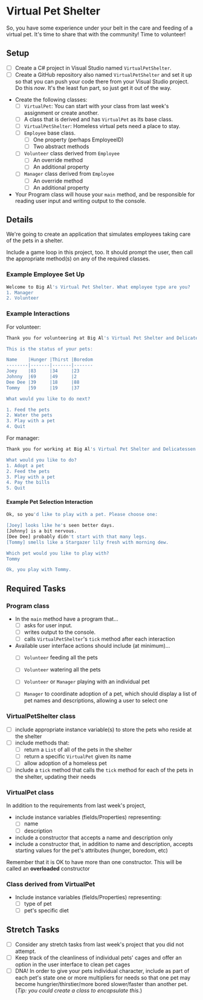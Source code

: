 # Virtual Pet Shelter

So, you have some experience under your belt in the care and feeding of a virtual pet. It's time to share that with the community! Time to volunteer!

## Setup

- [ ] Create a C# project in Visual Studio named `VirtualPetShelter`.
- [ ] Create a GitHub repository also named `VirtualPetShelter` and set it up so that you can push your code there from your Visual Studio project. Do this *now*. It's the least fun part, so just get it out of the way.
- Create the following classes:
	- [ ] `VirtualPet`: You can start with your class from last week's assignment or create another.
	- [ ] A class that is derived and has `VirtualPet` as its base class.
	- [ ] `VirtualPetShelter`: Homeless virtual pets need a place to stay.
	- [ ] `Employee` base class.
		- [ ] One property (perhaps EmployeeID)
		- [ ] Two abstract methods
	- [ ] `Volunteer` class derived from `Employee`
		- [ ] An override method
		- [ ] An additional property
	- [ ] `Manager` class derived from `Employee`
		- [ ] An override method
		- [ ] An additional property
- Your Program class will house your `main` method, and be responsible for reading user input and writing output to the console.

## Details

We're going to create an application that simulates employees taking care of the pets in a shelter.

Include a game loop in this project, too. It should prompt the user, then call the appropriate method(s) on any of the required classes.

### Example Employee Set Up

```bash
Welcome to Big Al's Virtual Pet Shelter. What employee type are you?
1. Manager
2. Volunteer
```
### Example Interactions

For volunteer:

```bash
Thank you for volunteering at Big Al's Virtual Pet Shelter and Delicatessen!

This is the status of your pets:

Name	|Hunger	|Thirst	|Boredom
--------|-------|-------|-------
Joey	|83     |34     |23
Johnny	|69     |49     |2
Dee Dee	|39     |18     |88
Tommy	|59     |19     |37

What would you like to do next?

1. Feed the pets
2. Water the pets
3. Play with a pet
4. Quit
```
For manager:

```bash
Thank you for working at Big Al's Virtual Pet Shelter and Delicatessen!

What would you like to do?
1. Adopt a pet
2. Feed the pets
3. Play with a pet
4. Pay the bills
5. Quit
```

#### Example Pet Selection Interaction

```bash
Ok, so you'd like to play with a pet. Please choose one:

[Joey] looks like he's seen better days.
[Johnny] is a bit nervous.
[Dee Dee] probably didn't start with that many legs.
[Tommy] smells like a Stargazer lily fresh with morning dew.

Which pet would you like to play with?
Tommy

Ok, you play with Tommy.
```

## Required Tasks

### Program class

- In the `main` method have a program that…
	- [ ] asks for user input.
	- [ ] writes output to the console.
	- [ ] calls `VirtualPetShelter`'s `tick` method after each interaction

- Available user interface actions should include (at minimum)…
	- [ ] `Volunteer` feeding all the pets
	- [ ] `Volunteer` watering all the pets
	- [ ] `Volunteer` or `Manager` playing with an individual pet
	- [ ] `Manager` to coordinate adoption of a pet, which should display a list of pet names and descriptions, allowing a user to select one


### VirtualPetShelter class

- [ ] include appropriate instance variable(s) to store the pets who reside at the shelter
- [ ] include methods that:
	- [ ] return a `List` of all of the pets in the shelter
	- [ ] return a specific `VirtualPet` given its name
	- [ ] allow adoption of a homeless pet
- [ ] include a `tick` method that calls the `tick` method for each of the pets in the shelter, updating their needs

### VirtualPet class
	
In addition to the requirements from last week's project,
- include instance variables (fields/Properties) representing:
	- [ ] name
	- [ ] description
- include a constructor that accepts a name and description only
- include a constructor that, in addition to name and description, accepts starting values for the pet's attributes (hunger, boredom, etc)

Remember that it is OK to have more than one constructor. This will be called an **overloaded** constructor

### Class derived from VirtualPet

- Include instance variables (fields/Properties) representing:
	- [ ] type of pet
	- [ ] pet's specific diet

## Stretch Tasks

- [ ] Consider any stretch tasks from last week's project that you did not attempt.
- [ ] Keep track of the cleanliness of individual pets' cages and offer an option in the user interface to clean pet cages
- [ ] DNA! In order to give your pets individual character, include as part of each pet's state one or more multipliers for needs so that one pet may become hungrier/thirstier/more bored slower/faster than another pet. (*Tip: you could create a class to encapsulate this.*)
